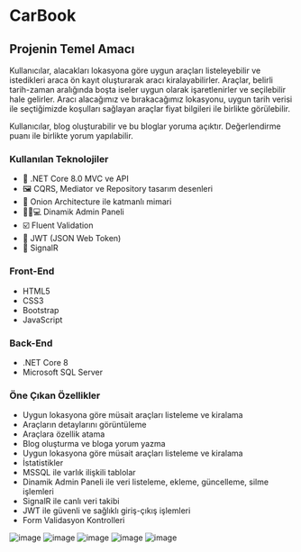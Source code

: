 <h1>CarBook</h1>
<h2>Projenin Temel Amacı</h2>
<p>Kullanıcılar, alacakları lokasyona göre uygun araçları listeleyebilir ve istedikleri araca ön kayıt oluşturarak aracı kiralayabilirler. Araçlar, belirli tarih-zaman aralığında boşta iseler
uygun olarak işaretlenirler ve seçilebilir hale gelirler. Aracı alacağımız ve bırakacağımız lokasyonu, uygun tarih verisi ile seçtiğimizde koşulları sağlayan araçlar fiyat bilgileri ile birlikte görülebilir.
</p>
<p>Kullanıcılar, blog oluşturabilir ve bu bloglar yoruma açıktır. Değerlendirme puanı ile birlikte yorum yapılabilir.</p>

 <h3>Kullanılan Teknolojiler</h3>
 <ul>
   <li>🤖 .NET Core 8.0 MVC ve API</li>
   <li>🖼️ CQRS, Mediator ve Repository tasarım desenleri</li>
   <li>🎡 Onion Architecture ile katmanlı mimari</li>
   <li>👨🏻💻 Dinamik Admin Paneli</li>
   <li>☑️ Fluent Validation</li>
   <li>🔐 JWT (JSON Web Token)</li>
   <li>📡 SignalR </li>
 </ul>

<h3>Front-End</h3>
 <ul>
   <li>HTML5</li>
   <li>CSS3</li>
   <li>Bootstrap</li>
   <li>JavaScript</li>
 </ul>
<h3>Back-End</h3>
<ul>
  <li>.NET Core 8</li>
  <li>Microsoft SQL Server</li>
</ul>

<h3>Öne Çıkan Özellikler</h3>
<ul>
  <li>Uygun lokasyona göre müsait araçları listeleme ve kiralama</li>
  <li>Araçların detaylarını görüntüleme</li>
  <li>Araçlara özellik atama</li>
  <li>Blog oluşturma ve bloga yorum yazma</li>
  <li>Uygun lokasyona göre müsait araçları listeleme ve kiralama</li>
  <li>İstatistikler</li>
  <li>MSSQL ile varlık ilişkili tablolar</li>
  <li>Dinamik Admin Paneli ile veri listeleme, ekleme, güncelleme, silme işlemleri</li>
  <li>SignalR ile canlı veri takibi</li>
  <li>JWT ile güvenli ve sağlıklı giriş-çıkış işlemleri</li>
  <li>Form Validasyon Kontrolleri</li>
</ul>

![image](https://github.com/berkayzaimdev/CarBook/assets/88087972/4a313b68-2c62-4a9f-b858-638e4a3955b3)
![image](https://github.com/berkayzaimdev/CarBook/assets/88087972/1eeeacd1-4c89-4576-acf9-22a5a69b3951)
![image](https://github.com/berkayzaimdev/CarBook/assets/88087972/9239e6a3-1757-429e-9680-bd5d6647be0e)
![image](https://github.com/berkayzaimdev/CarBook/assets/88087972/39149af0-02b3-4130-9217-57cef2af1241)
![image](https://github.com/berkayzaimdev/CarBook/assets/88087972/45afc961-4e80-4b17-b526-73a1a1e5b404)

